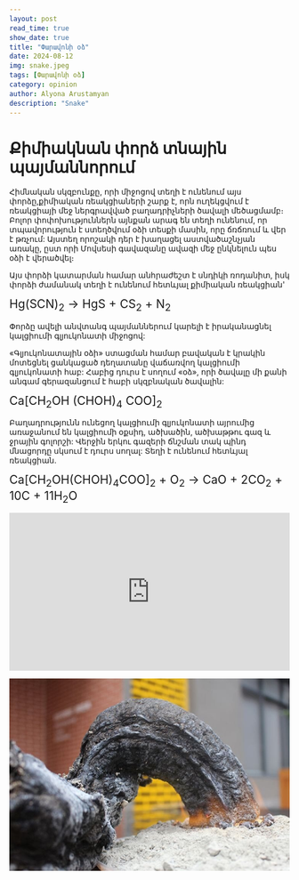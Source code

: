 ```yaml
---
layout: post
read_time: true
show_date: true
title: "Փարավոնի օձ"
date: 2024-08-12
img: snake.jpeg
tags: [Փարավոնի օձ]
category: opinion
author: Alyona Arustamyan
description: "Snake"
---
```

 

# Քիմիակնան փորձ տնային պայմաննորում

Հիմնական սկզբունքը, որի միջոցով տեղի է ունենում այս փորձը,քիմիական ռեակցիաների շարք է,
որն ուղեկցվում է ռեակցիայի մեջ ներգրավված բաղադրիչների ծավալի մեծացմամբ։
Բոլոր փոփոխություններն այնքան արագ են տեղի ունենում, որ տպավորություն է ստեղծվում օձի տեսքի մասին, 
որը ճռճռում և վեր է թռչում: Այստեղ որոշակի դեր է խաղացել աստվածաշնչյան առակը, ըստ որի Մովսեսի գավազանը ավազի մեջ ընկնելուն պես օձի է վերածվել։

Այս փորձի կատարման համար անհրաժեշտ է սնդիկի ռոդանիտ, իսկ  փորձի ժամանակ տեղի է ունենում հետևյալ քիմիական ռեակցիան'

<span style="font-size: 1.5em;">Hg(SCN)<sub>2</sub> → HgS + CS<sub>2</sub> + N<sub>2</sub></span>

Փորձը ավելի անվտանգ պայմաններում կարելի է իրականացնել կալցիումի գլյուկոնատի միջոցով:

«Գլյուկոնատային օձի» ստացման համար բավական է կրակին մոտեցնել ցանկացած դեղատանը վաճառվող կալցիումի գլյուկոնատի հաբ: 
Հաբից դուրս է սողում «օձ», որի ծավալը մի քանի անգամ գերազանցում է հաբի սկզբնական ծավալին:

 <span style="font-size: 1.5em;">Ca[CH<sub>2</sub>OH (CHOH)<sub>4</sub> COO]<sub>2</sub></span>

Բաղադրությունն ունեցող կալցիումի գլյուկոնատի այրումից առաջանում են կալցիումի օքսիդ,
ածխածին, ածխաթթու գազ և ջրային գոլորշի: Վերջին երկու գազերի ճնշման տակ պինդ մնացորդը սկսում է դուրս սողալ: 
Տեղի է ունենում հետևյալ ռեակցիան.

<span style="font-size: 1.5em;">Ca[CH<sub>2</sub>OH(CHOH)<sub>4</sub>COO]<sub>2</sub> + O<sub>2</sub> → CaO + 2CO<sub>2</sub> + 10C + 11H<sub>2</sub>O</span>


<div style="position: relative; padding-bottom: 56.25%; height: 0; overflow: hidden; max-width: 100%; background: #000;">
  <iframe src="https://www.youtube.com/embed/UOekh-vuJI8" style="position: absolute; top: 0; left: 0; width: 100%; height: 100%;" frameborder="0" allow="accelerometer; autoplay; clipboard-write; encrypted-media; gyroscope; picture-in-picture" allowfullscreen></iframe>
</div>


![Փարավոնի օձ](./assets/snake_1.jpeg)


